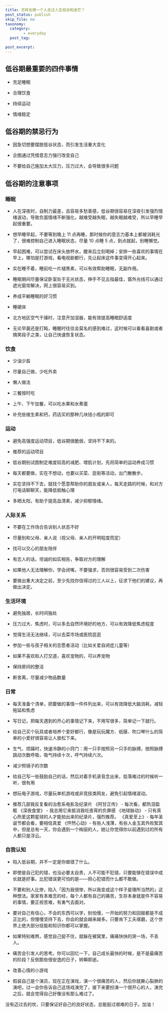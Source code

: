 ```yaml
---
title: 怎样支撑一个人走过人生低谷和迷茫？
post_status: publish
skip_file: no
taxonomy:
  category:
        - everyday
  post_tag:

post_excerpt: 
---
```

## 低谷期最重要的四件事情

* 充足睡眠

* 合理饮食

* 持续运动

* 情绪稳定

## 低谷期的禁忌行为

* 因急切想要摆脱低谷状态，而引发生活重大变化

* 企图通过凭借意志力强行改变自己

* 不要给自己施加太大压力，压力过大，会导致很多问题

## 低谷期的注意事项

### 睡眠

* 人在深夜时，自制力最差，且容易多愁善感，低谷期很容易在深夜引发强烈情绪波动，导致负面情绪不断强化，越难受越失眠，越失眠越难受，所以早睡早起很重要。

* 想早睡早起，不要等到晚上 11 点再睡，那时候你的意志力基本上都被消耗光了，很难控制自己进入睡眠状态，尽量 10 点睡 5 点，到点就起，别睡懒觉。

* 早起困难，可以尝试在床头放杯水，醒来后立刻喝掉；安排一些喜欢的事情在早上，哪怕是打游戏，看电视剧都行，先让起床这件事变得开心起来。

* 实在睡不着，睡前吃一片褪黑素，可以有效帮助睡眠，无副作用。

* 睡眠期间尽量保证卧室处于无光状态，伸手不见五指最佳，窗外光线可以通过遮光窗帘解决，网上很容易买到。

* 养成平躺睡眠的好习惯

* 睡硬床

* 北方地区空气干燥时，注意开加湿器，能有效提高睡眠舒适度

* 无论早晨还是打盹，睡醒时往往会莫名的感到难过，这时候可以看看喜剧或者搞笑段子之类，让自己快速恢复状态。

### 饮食

* 少油少盐

* 尽量自己做，少吃外卖

* 懒人做法

* 三餐按时吃

* 上午、下午加餐，可以吃水果和水煮蛋

* 补充些维生素和钙，药店买的那种几块钱小瓶的即可

### 运动

* 避免高强度运动项目，低谷期很脆弱，坚持不下来的。

* 推荐的运动项目

* 低谷期别试图制定难度较高的减肥、增肌计划，先将简单的运动养成习惯

* 每天都要做，实在不想动，也要以买菜、逛街等活动，出门散散步。

* 实在坚持不下去，就找个愿意帮助你的朋友或亲人，每天走路的时候，和对方打电话聊聊天，能降低抵触心理

* 多晒太阳，有助于提高血清素，减少抑郁情绪。

### 人际关系

* 不要在工作场合告诉别人状态不好

* 尽量别和父母、亲人说（视父母、亲人的开明程度而定）

* 找可以交心的朋友陪伴

* 有恋人的话，坦诚的如实相告，争取对方的理解

* 如果他人无法理解你，学会闭嘴，不要强求，否则很容易受到二次伤害

* 要做出重大决定之前，至少先找你信得过的三人以上，征求下他们的建议，再做出决定。

### 生活环境

* 避免独居，长时间独处

* 压力过大、焦虑时，可以多去自然环境好的地方，可以有效降低焦虑程度

* 觉得生活无法继续，可以去菜市场或医院逛逛

* 参加一些与孩子相关的志愿者活动（比如关爱自闭症儿童等）

* 如果不喜欢和人打交道，喜欢宠物的，可以养宠物

* 保持房间的整洁

* 断舍离，尽量减少物品数量

### 日常

* 每天准备个清单，把要做的事情一件件列出来，可以有效降低大脑消耗，减轻拖延和焦虑

* 写日记，把每天遇到的开心的事情记下来，不用写很多，简单记一下就行。

* 给自己买个玩具或者培养个爱好都行，像是玩玩魔方、纸膜、吹口琴什么的简单的小爱好很容易让人放松下来。

* 生气、烦躁时，快速冷静的小窍门：用一只手按照另一只手的脉搏，按照脉搏跳动次数呼吸，吸气持续十次，呼气持续六次。

* 减少照镜子的次数

* 给自己写一些鼓励自己的话，然后对着手机录音念出来，低落难过的时候听一听，很有用

* 想玩电子游戏，尽量玩单机游戏或非竞技类网友，避免引起情绪波动。

* 推荐几部我反复看的治愈系电影及纪录片 《阿甘正传》 - 每次看，都热泪盈眶 《深夜食堂》 - 我总用它来抵消我吃夜宵的负罪感 《地球脉动》 - 只有真心热爱这颗星球的人才能拍出来的纪录片，强烈推荐。 《真爱至上》- 每年圣诞节都会看，要相信真爱 《怦然心动》- 有些人浅薄，有些人金玉其外败絮其中，但是总有一天，你会遇到一个绚丽的人，她让你觉得你以前遇到过的所有人都只是浮云。

### 自我认知

* 陷入低谷期，并不一定是你做错了什么。

* 即使是自己犯的错，也没必要太自责，人不可能不犯错，只要能够在错误中成长就是好事。比犯错误更可怕的是——担心犯错而什么都不敢做。

* 不要和别人比惨，陷入「因为我很惨，所以我变成这个样子是理所当然的」这种想法。家家有本难念的经，每个人都有自己的痛苦，生存本身就是件不容易的事情，要正视苦难，有勇气去面对。

* 要对自己有信心，不会的东西可以学，别怕慢，一开始的努力和回报都是不成正比的，但慢慢坚持下去，你会的就会越来越多。只要肯下工夫琢磨，这个世界上绝大部分技能和知识你都可以掌握。

* 如果特别难熬，感觉自己挺不住，就躲在被窝里，痛痛快快的哭一场，不丢人。

* 痛苦会引发人的思考。你可以回忆一下，自己成长最快的时候，是不是最痛苦的阶段？反倒那些很安逸的日子，转瞬即逝。

* 改善心情的小游戏

* 假装自己是个演员，现在正在演戏，演一个很痛苦的人，然后你就撕心裂肺的演吧，过一会你告诉自己这场戏演完了，接下来要扮演一个很开心的人，演完之后，就会觉得自己好像没有那么难过了。

没有迈过去的坎，只要保证好自己的良好状态，总能挺过艰难的日子。加油！